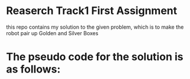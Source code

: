 # Reaserch Track1 First Assignment
this repo contains my solution to the given problem, which is to make the robot pair up Golden and Silver Boxes
# The pseudo code for the solution is as follows: